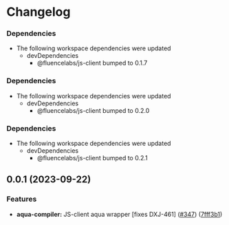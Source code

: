 # Changelog

### Dependencies

- The following workspace dependencies were updated
  - devDependencies
    - @fluencelabs/js-client bumped to 0.1.7

### Dependencies

* The following workspace dependencies were updated
  * devDependencies
    * @fluencelabs/js-client bumped to 0.2.0

### Dependencies

* The following workspace dependencies were updated
  * devDependencies
    * @fluencelabs/js-client bumped to 0.2.1

## 0.0.1 (2023-09-22)

### Features

- **aqua-compiler:** JS-client aqua wrapper [fixes DXJ-461] ([#347](https://github.com/fluencelabs/js-client/issues/347)) ([7fff3b1](https://github.com/fluencelabs/js-client/commit/7fff3b1c0374eef76ab4e665b13cf97b5c50ff70))
